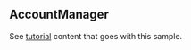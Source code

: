 ## AccountManager

See [tutorial](https://microsoft.github.io/coyote/tutorials/account-manager) content that goes with this sample.
